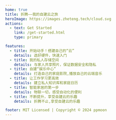 ```yaml
---
home: true
title: 折腾——我的自建云之旅
heroImage: https://images.zheteng.tech/cloud.svg
actions:
  - text: Get Started
    link: /get-started.html
    type: primary

features:
  - title: 开始动手！搭建自己的“云”
    details: 选好硬件，快速入门
  - title: 我的私人存储空间
    details: 与家人共享照片，保证数据安全和隐私
  - title: 自建“娱乐中心”
    details: 打造自己的家庭影院,播放自己的云端音乐
  - title: 让工作学习更高效
    details: 建立私人知识库和家庭日历
  - title: 智能家居的第一步
    details: 物联一切，感受自动化的便利
  - title: 不断提升，享受自建云的乐趣
    details: 折腾不止,享受自建云的乐趣

footer: MIT Licensed | Copyright © 2024 ppmoon
---
```

